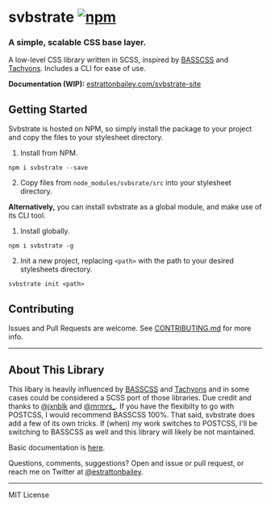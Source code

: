 # svbstrate [![npm](https://img.shields.io/npm/v/svbstrate.svg?maxAge=2592000)](https://www.npmjs.com/package/svbstrate)

### A simple, scalable CSS base layer. 
A low-level CSS library written in SCSS, inspired by [BASSCSS](http://www.basscss.com/) and [Tachyons](http://tachyons.io/). Includes a CLI for ease of use.

**Documentation (WIP):** [estrattonbailey.com/svbstrate-site](http://estrattonbailey.com/svbstrate-site/) 

## Getting Started 
Svbstrate is hosted on NPM, so simply install the package to your project and copy the files to your stylesheet directory.

1. Install from NPM.

  ```
  npm i svbstrate --save
  ```

2. Copy files from `node_modules/svbsrate/src` into your stylesheet directory.

**Alternatively,** you can install svbstrate as a global module, and make use of its CLI tool.

1. Install globally.

  ```
  npm i svbstrate -g
  ```

2. Init a new project, replacing `<path>` with the path to your desired stylesheets directory.

  ```
  svbstrate init <path>
  ```

## Contributing
Issues and Pull Requests are welcome. See [CONTRIBUTING.md](https://github.com/barrel/svbstrate/blob/master/CONTRIBUTING.md) for more info.

* * *

## About This Library
This libary is heavily influenced by [BASSCSS](http://www.basscss.com/) and [Tachyons](http://tachyons.io/) and in some cases could be considered a SCSS port of those libraries. Due credit and thanks to [@jxnblk](https://twitter.com/jxnblk_) and [@mrmrs\_](https://twitter.com/mrmrs_). If you have the flexibilty to go with POSTCSS, I would recommend BASSCSS 100%. That said, svbstrate does add a few of its own tricks. If (when) my work switches to POSTCSS, I'll be switching to BASSCSS as well and this library will likely be not maintained.

Basic documentation is [here](http://estrattonbailey.com/svbstrate-site/).

Questions, comments, suggestions? Open and issue or pull request, or reach me on Twitter at [@estrattonbailey](http://twitter.com/estrattonbailey).

* * *

MIT License
